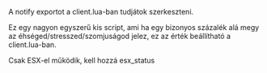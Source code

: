 A notify exportot a client.lua-ban tudjátok szerkeszteni.

Ez egy nagyon egyszerű kis script, ami ha egy bizonyos százalék alá megy az éhséged/stresszed/szomjuságod jelez, ez az érték beállítható a client.lua-ban.

Csak ESX-el működik, kell hozzá esx_status
